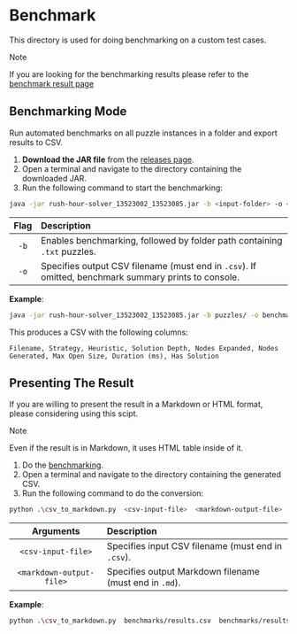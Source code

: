 # Benchmark
This directory is used for doing benchmarking on a custom test cases.

> [!NOTE]  
> If you are looking for the benchmarking results please refer to the [benchmark result page](https://github.com/l0stplains/Tucil3_13523002_13523085/tree/main/benchmark/result/)

## Benchmarking Mode <a name="benchmarking"></a>
Run automated benchmarks on all puzzle instances in a folder and export results to CSV.

1. **Download the JAR file** from the [releases page](https://github.com/l0stplains/Tucil3_13523002_13523085/releases/).
2. Open a terminal and navigate to the directory containing the downloaded JAR.
3. Run the following command to start the benchmarking:
```bash
java -jar rush-hour-solver_13523002_13523085.jar -b <input-folder> -o <output-file.csv>
```

| Flag | Description                               |
|:----:|:------------------------------------------|
| `-b` | Enables benchmarking, followed by folder path containing `.txt` puzzles. |
| `-o` | Specifies output CSV filename (must end in `.csv`). If omitted, benchmark summary prints to console. |

**Example**:
```bash
java -jar rush-hour-solver_13523002_13523085.jar -b puzzles/ -o benchmarks/results.csv
```

This produces a CSV with the following columns:
```
Filename, Strategy, Heuristic, Solution Depth, Nodes Expanded, Nodes Generated, Max Open Size, Duration (ms), Has Solution
```

## Presenting The Result
If you are willing to present the result in a Markdown or HTML format, please considering using this scipt.

> [!NOTE]  
> Even if the result is in Markdown, it uses HTML table inside of it.

1. Do the [benchmarking](#benchmarking).
2. Open a terminal and navigate to the directory containing the generated CSV.
3. Run the following command to do the conversion:
```bash
python .\csv_to_markdown.py  <csv-input-file>  <markdown-output-file>
```

|        Arguments         | Description                                             |
|:------------------------:|:--------------------------------------------------------|
|    `<csv-input-file>`    | Specifies input CSV filename (must end in `.csv`).      |
| `<markdown-output-file>` | Specifies output Markdown filename (must end in `.md`). |

**Example**:
```bash
python .\csv_to_markdown.py  benchmarks/results.csv  benchmarks/results.md
```
